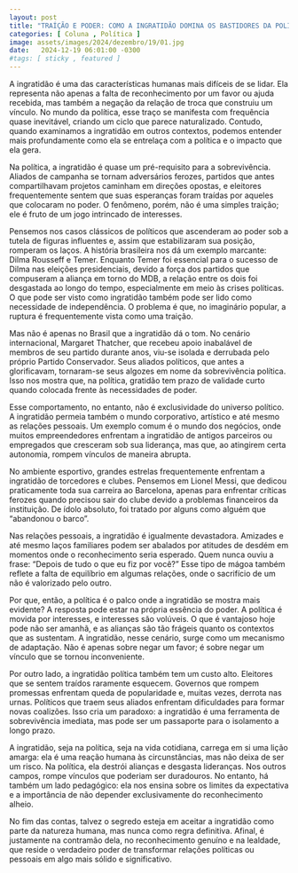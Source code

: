 ```yaml
---
layout: post
title: "TRAÍÇÃO E PODER: COMO A INGRATIDÃO DOMINA OS BASTIDORES DA POLÍTICA"
categories: [ Coluna , Política ]
image: assets/images/2024/dezembro/19/01.jpg
date:   2024-12-19 06:01:00 -0300
#tags: [ sticky , featured ]
---
```

A ingratidão é uma das características humanas mais difíceis de se lidar. Ela representa não apenas a falta de reconhecimento por um favor ou ajuda recebida, mas também a negação da relação de troca que construiu um vínculo. No mundo da política, esse traço se manifesta com frequência quase inevitável, criando um ciclo que parece naturalizado. Contudo, quando examinamos a ingratidão em outros contextos, podemos entender mais profundamente como ela se entrelaça com a política e o impacto que ela gera.

Na política, a ingratidão é quase um pré-requisito para a sobrevivência. Aliados de campanha se tornam adversários ferozes, partidos que antes compartilhavam projetos caminham em direções opostas, e eleitores frequentemente sentem que suas esperanças foram traídas por aqueles que colocaram no poder. O fenômeno, porém, não é uma simples traição; ele é fruto de um jogo intrincado de interesses.

Pensemos nos casos clássicos de políticos que ascenderam ao poder sob a tutela de figuras influentes e, assim que estabilizaram sua posição, romperam os laços. A história brasileira nos dá um exemplo marcante: Dilma Rousseff e Temer. Enquanto Temer foi essencial para o sucesso de Dilma nas eleições presidenciais, devido a força dos partidos que compuseram a aliança em torno do MDB, a relação entre os dois foi desgastada ao longo do tempo, especialmente em meio às crises políticas. O que pode ser visto como ingratidão também pode ser lido como necessidade de independência. O problema é que, no imaginário popular, a ruptura é frequentemente vista como uma traição.

Mas não é apenas no Brasil que a ingratidão dá o tom. No cenário internacional, Margaret Thatcher, que recebeu apoio inabalável de membros de seu partido durante anos, viu-se isolada e derrubada pelo próprio Partido Conservador. Seus aliados políticos, que antes a glorificavam, tornaram-se seus algozes em nome da sobrevivência política. Isso nos mostra que, na política, gratidão tem prazo de validade curto quando colocada frente às necessidades de poder.

Esse comportamento, no entanto, não é exclusividade do universo político. A ingratidão permeia também o mundo corporativo, artístico e até mesmo as relações pessoais. Um exemplo comum é o mundo dos negócios, onde muitos empreendedores enfrentam a ingratidão de antigos parceiros ou empregados que cresceram sob sua liderança, mas que, ao atingirem certa autonomia, rompem vínculos de maneira abrupta.

No ambiente esportivo, grandes estrelas frequentemente enfrentam a ingratidão de torcedores e clubes. Pensemos em Lionel Messi, que dedicou praticamente toda sua carreira ao Barcelona, apenas para enfrentar críticas ferozes quando precisou sair do clube devido a problemas financeiros da instituição. De ídolo absoluto, foi tratado por alguns como alguém que “abandonou o barco”.

Nas relações pessoais, a ingratidão é igualmente devastadora. Amizades e até mesmo laços familiares podem ser abalados por atitudes de desdém em momentos onde o reconhecimento seria esperado. Quem nunca ouviu a frase: “Depois de tudo o que eu fiz por você?” Esse tipo de mágoa também reflete a falta de equilíbrio em algumas relações, onde o sacrifício de um não é valorizado pelo outro.

Por que, então, a política é o palco onde a ingratidão se mostra mais evidente? A resposta pode estar na própria essência do poder. A política é movida por interesses, e interesses são volúveis. O que é vantajoso hoje pode não ser amanhã, e as alianças são tão frágeis quanto os contextos que as sustentam. A ingratidão, nesse cenário, surge como um mecanismo de adaptação. Não é apenas sobre negar um favor; é sobre negar um vínculo que se tornou inconveniente.

Por outro lado, a ingratidão política também tem um custo alto. Eleitores que se sentem traídos raramente esquecem. Governos que rompem promessas enfrentam queda de popularidade e, muitas vezes, derrota nas urnas. Políticos que traem seus aliados enfrentam dificuldades para formar novas coalizões. Isso cria um paradoxo: a ingratidão é uma ferramenta de sobrevivência imediata, mas pode ser um passaporte para o isolamento a longo prazo.

A ingratidão, seja na política, seja na vida cotidiana, carrega em si uma lição amarga: ela é uma reação humana às circunstâncias, mas não deixa de ser um risco. Na política, ela destrói alianças e desgasta lideranças. Nos outros campos, rompe vínculos que poderiam ser duradouros. No entanto, há também um lado pedagógico: ela nos ensina sobre os limites da expectativa e a importância de não depender exclusivamente do reconhecimento alheio.

No fim das contas, talvez o segredo esteja em aceitar a ingratidão como parte da natureza humana, mas nunca como regra definitiva. Afinal, é justamente na contramão dela, no reconhecimento genuíno e na lealdade, que reside o verdadeiro poder de transformar relações políticas ou pessoais em algo mais sólido e significativo.
